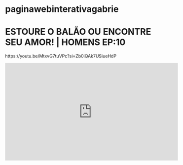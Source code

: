 # paginawebinterativagabrie

<h1>ESTOURE O BALÃO OU ENCONTRE SEU AMOR! | HOMENS EP:10</h1>

<p>https://youtu.be/MtxvG7tuVPc?si=Zb0iQAk7USiueHdP</p>

</div>

<iframe width="560" height="315" src="https://www.youtube.com/embed/MtxvG7tuVPc?si=Zb0iQAk7USiueHdP" title="YouTube video player" frameborder="0" allow="accelerometer; autoplay; clipboard-write; encrypted-media; gyroscope; picture-in-picture; web-share" referrerpolicy="strict-origin-when-cross-origin" allowfullscreen></iframe>

</section>
